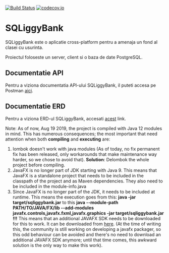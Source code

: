 [![Build Status](https://travis-ci.org/CNITV/SQLiggyBank.svg?branch=develop)](https://travis-ci.org/CNITV/SQLiggyBank)
[![codecov.io](https://codecov.io/gh/CNITV/SQLiggyBank/branch/develop/graphs/badge.svg?branch=develop)](http://codecov.io/github/CNITV/SQLiggyBank?branch=develop)

# SQLiggyBank

SQLiggyBank este o aplicatie cross-platform pentru a amenaja un fond al clasei cu usurinta.

Proiectul foloseste un server, client si o baza de date PostgreSQL.

## Documentatie API

Pentru a viziona documentatia API-ului SQLiggyBank, il puteti accesa pe Postman [aici](https://documenter.getpostman.com/view/3806934/RWgwRFa8).

## Documentatie ERD

Pentru a viziona ERD-ul SQLiggyBank, accesati [acest](https://www.lucidchart.com/invitations/accept/854e6f3d-4228-4794-8505-55565f9ea647) link.


Note: As of now, Aug 19 2019, the project is compiled with Java 12 modules in mind. This has numerous consequences; the
most important that need attention when both **compiling** and **executing** are: 
1. lombok doesn't work with java modules (As of today, no fix permanent fix has been released, only workarounds that make
maintenance way harder, so we chose to avoid that). **Solution**: Delombok the whole project before compiling.
2. JavaFX is no longer part of JDK starting with Java 9. This means that JavaFX is a standalone project that needs to be
included in the classpath of the project and as Maven dependencies. They also need to be included in the module-info.java
3. Since JavaFX is no longer part of the JDK, it needs to be included at runtime. This means the execution goes from this:
**java -jar target/sqliggybank.jar** to this **java --module-path PATH/TO/JAVA/FX/lib --add-modules 
javafx.controls,javafx.fxml,javafx.graphics -jar target/sqliggybank.jar**  
**!!!** This means that an additional JAVAFX SDK needs to be downloaded for this to work. It can be downloaded from [here](https://gluonhq.com/products/javafx/).
(At the time of writing this, the community is still working on developing a javafx packager, so this odd behaviour can 
be avoided and there's no need to download an additional JAVAFX SDK anymore; until that time comes, this awkward solution 
is the only way to make this work).  